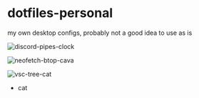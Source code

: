 # dotfiles-personal
my own desktop configs, probably not a good idea to use as is 

![discord-pipes-clock](https://user-images.githubusercontent.com/77410335/163725664-93e025b9-b1ea-4494-91f4-f037a7da6b7c.png)

![neofetch-btop-cava](https://user-images.githubusercontent.com/77410335/163725680-a98a5068-13ad-4310-994b-f7b9b6c31989.png)

![vsc-tree-cat](https://user-images.githubusercontent.com/77410335/163725688-ade58ea0-b3d6-43cf-b14a-9af8b5eb8529.png)
+ cat
